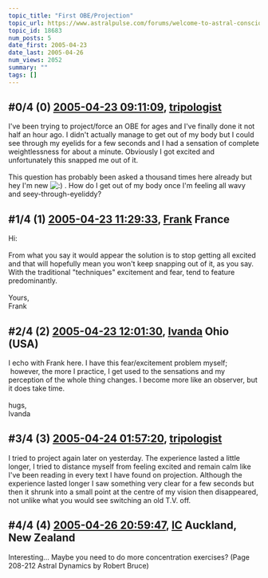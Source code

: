 ```yaml
---
topic_title: "First OBE/Projection"
topic_url: https://www.astralpulse.com/forums/welcome-to-astral-consciousness!/first-obeprojection
topic_id: 18683
num_posts: 5
date_first: 2005-04-23
date_last: 2005-04-26
num_views: 2052
summary: ""
tags: []
---
```


## \#0/4 (0) [2005-04-23 09:11:09](https://www.astralpulse.com/forums/index.php?msg=161491), [tripologist](https://www.astralpulse.com/forums/profile/?u=8917)  ##
<section>
I've been trying to project/force an OBE for ages and I've finally done it not half an hour ago. I didn't actually manage to get out of my body but I could see through my eyelids for a few seconds and I had a sensation of complete weightlessness for about a minute. Obviously I got excited and unfortunately this snapped me out of it.
<br>
<br>
This question has probably been asked a thousand times here already but hey I'm new
<img alt=":)" class="smiley" src="https://www.astralpulse.com/forums/Smileys/fugue/smiley.png" title="Smiley"/>
. How do I get out of my body once I'm feeling all wavy and seey-through-eyeliddy?
</section>

## \#1/4 (1) [2005-04-23 11:29:33](https://www.astralpulse.com/forums/index.php?msg=161509), [Frank](https://www.astralpulse.com/forums/profile/?u=359) France ##
<section>
Hi:
<br>
<br>
From what you say it would appear the solution is to stop getting all excited and that will hopefully mean you won't keep snapping out of it, as you say. With the traditional "techniques" excitement and fear, tend to feature predominantly.
<br>
<br>
Yours,
<br>
Frank
</section>

## \#2/4 (2) [2005-04-23 12:01:30](https://www.astralpulse.com/forums/index.php?msg=161512), [Ivanda](https://www.astralpulse.com/forums/profile/?u=8260) Ohio (USA) ##
<section>
I echo with Frank here. I have this fear/excitement problem myself;  however, the more I practice, I get used to the sensations and my perception of the whole thing changes. I become more like an observer, but it does take time.
<br>
<br>
hugs,
<br>
Ivanda
</section>

## \#3/4 (3) [2005-04-24 01:57:20](https://www.astralpulse.com/forums/index.php?msg=161596), [tripologist](https://www.astralpulse.com/forums/profile/?u=8917)  ##
<section>
I tried to project again later on yesterday. The experience lasted a little longer, I tried to distance myself from feeling excited and remain calm like I've been reading in every text I have found on projection. Although the experience lasted longer I saw something very clear for a few seconds but then it shrunk into a small point at the centre of my vision then disappeared, not unlike what you would see switching an old T.V. off.
</section>

## \#4/4 (4) [2005-04-26 20:59:47](https://www.astralpulse.com/forums/index.php?msg=161952), [IC](https://www.astralpulse.com/forums/profile/?u=8929) Auckland, New Zealand ##
<section>
Interesting... Maybe you need to do more concentration exercises? (Page 208-212 Astral Dynamics by Robert Bruce)
</section>